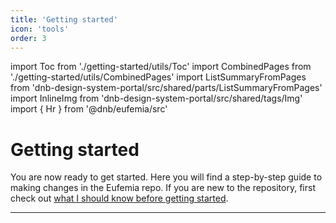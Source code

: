 ```yaml
---
title: 'Getting started'
icon: 'tools'
order: 3
---
```


import Toc from './getting-started/utils/Toc'
import CombinedPages from './getting-started/utils/CombinedPages'
import ListSummaryFromPages from 'dnb-design-system-portal/src/shared/parts/ListSummaryFromPages'
import InlineImg from 'dnb-design-system-portal/src/shared/tags/Img'
import { Hr } from '@dnb/eufemia/src'

# Getting started

You are now ready to get started. Here you will find a step-by-step guide to making changes in the Eufemia repo.
If you are new to the repository, first check out [what I should know before getting started](/contribute/first-contribution#what-should-i-know-before-getting-started).

<Toc  />

<Hr top="large" light />

<CombinedPages />

